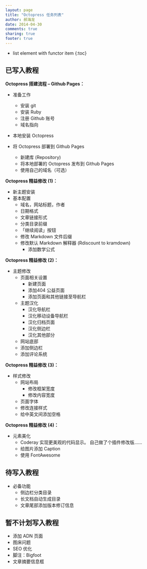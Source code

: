 ```yaml
---
layout: page
title: "Octopress 任务列表"
author: 郝海龙
date: 2014-04-30
comments: true
sharing: true
footer: true
---
```


- list element with functor item
{:toc}

## 已写入教程

**Octopress 搭建流程 – Github Pages：**

- 准备工作  
	- 安装 git   
	- 安装 Ruby   
	- 注册 Github 账号   
	- 域名指向  

- 本地安装 Octopress
- 将 Octopress 部署到 Github Pages  
	- 新建库 (Repository)  
	- 将本地部署的 Octopress 发布到 Github Pages  
	- 使用自己的域名（可选）

**Octopress 精益修改 (1)：**

- 新主题安装
- 基本配置
	- 域名，网站标题，作者
	- 日期格式
	- 文章链接形式
	- 分类目录前缀
	- 「继续阅读」按钮
	- 修改 Markdown 文件后缀  
	- 修改默认 Markdown 解释器 (Rdiscount to kramdown)
		- 添加数学公式

**Octopress 精益修改 (2)：**

- 主题修改
	- 页面相关设置
		- 新建页面
		- 添加404 公益页面
		- 添加页面和其他链接至导航栏
	- 主题汉化
		- 汉化导航栏
		- 汉化移动设备导航栏
		- 汉化归档页面
		- 汉化侧边栏
		- 汉化其他部分
	- 网站底部
	- 添加侧边栏
	- 添加评论系统

**Octopress 精益修改 (3)：**

- 样式修改
	- 网站布局
		- 修改框架宽度
		- 修改内容宽度
	- 页面字体
	- 修改连接样式
	- 给中英文间添加空格

**Octopress 精益修改 (4)：**

- 元素美化
	- Coderay 实现更美观的代码显示。 
		自己做了个插件修改版……
	- 给图片添加 Caption 
	- 使用 FontAwesome 

## 待写入教程

- 必备功能
	- 侧边栏分类目录
	- 长文档自动生成目录
	- 文章尾部添加版本修订信息

## 暂不计划写入教程

- 添加 ADN 页面
- 图床问题
- SEO 优化
- 脚注：Bigfoot
- 文章摘要信息框